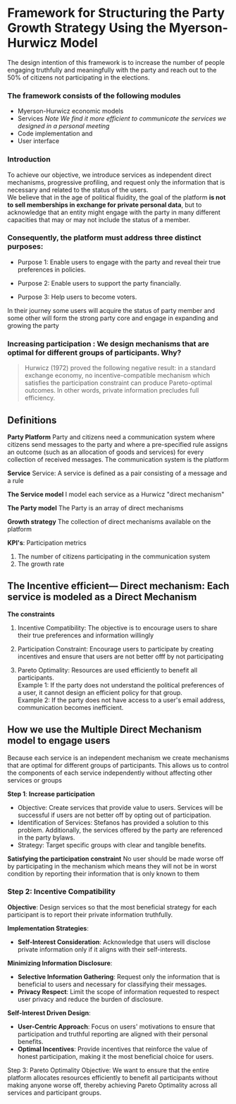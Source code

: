 # Framework for Structuring the Party Growth Strategy Using the Myerson-Hurwicz Model

The design intention of this framework is to increase the number of people engaging truthfully and meaningfully with the party and reach out to the 50% of citizens not participating in the elections. </br>
### The framework consists of the following modules
* Myerson-Hurwicz  economic models
* Services _Note
We find it more efficient to communicate the services we designed in a personal meeting_
* Code implementation and 
* User interface

### Introduction
To achieve our objective, we introduce services as independent direct mechanisms, progressive profiling, and request only the information that is necessary and related to the status of the users. </br>
We believe that in the age of political fluidity, the goal of the platform **is not to sell memberships in exchange for private personal data**, but to acknowledge that an entity might engage with the party in many different capacities that may or may not include the status of a member.  </br>
### Consequently, the platform must address three distinct purposes:

* Purpose 1: Enable users to engage with the party and reveal their true preferences in policies.

* Purpose 2: Enable users to support the party financially.

* Purpose 3: Help users to become voters.

In their journey some users will acquire the status of party member and some other will form the strong party core and engage in expanding and growing the party


### Increasing participation : We design mechanisms that are optimal for different groups of participants. Why?
> Hurwicz (1972) proved the following negative result: in a standard exchange economy, no incentive-compatible mechanism which satisfies the participation constraint can produce Pareto-optimal outcomes. In other words, private information precludes full efficiency.

## Definitions
**Party Platform**
Party and citizens need a communication system where citizens send messages to the party and where a pre-specified rule assigns an outcome (such as an allocation of goods and services) for every collection of received messages. The communication system is the platform

**Service**
Service: A service is defined as a pair consisting of a message and a rule 


**The Service model**
I model each service as a Hurwicz "direct mechanism"

**The Party model**
The Party is an array of direct mechanisms

**Growth strategy**
The collection of direct mechanisms available on the platform

**KPI's**: Participation metrics
1. The number of citizens participating in the communication system
2.  The growth rate

## The Incentive efficient— Direct mechanism: Each service is modeled as a Direct Mechanism
**The constraints**
1. Incentive Compatibility: The objective is to encourage users to share their true preferences and information willingly 
2. Participation Constraint: Encourage users to participate by creating incentives and ensure that users are not better offf by not participating

3. Pareto Optimality: Resources are used efficiently to benefit all participants.</br>
Example 1: If the party does not understand the political preferences of a user, it cannot design an efficient policy for that group.</br>
Example 2: If the party does not have access to a user's email address, communication becomes inefficient.</br>

## How we use the Multiple Direct Mechanism model to engage users
Because each service is an independent mechanism we create mechanisms that are optimal for different groups of participants. This allows us  to control the components of each service independently without affecting other services or groups


**Step 1**: **Increase participation**
* Objective: Create services that provide value to users. Services will be successful if users are not better off by opting out of participation.
* Identification of Services: Stefanos has provided a solution to this problem. Additionally, the services offered by the party are referenced in the party bylaws.
* Strategy: Target specific groups with clear and tangible benefits.

**Satisfying the participation constraint**
No user should be made worse off by participating in the mechanism which means they will not be in worst condition by reporting their information that is only known to them


### **Step 2: Incentive Compatibility**

**Objective**: Design services so that the most beneficial strategy for each participant is to report their private information truthfully.

**Implementation Strategies**:

   - **Self-Interest Consideration**: Acknowledge that users will disclose private information only if it aligns with their self-interests.

**Minimizing Information Disclosure**:
   - **Selective Information Gathering**: Request only the information that is beneficial to users and necessary for classifying their messages.
   - **Privacy Respect**: Limit the scope of information requested to respect user privacy and reduce the burden of disclosure.

**Self-Interest Driven Design**:
   - **User-Centric Approach**: Focus on users' motivations to ensure that participation and truthful reporting are aligned with their personal benefits.
   - **Optimal Incentives**: Provide incentives that reinforce the value of honest participation, making it the most beneficial choice for users.

Step 3: Pareto Optimality
Objective: We want to ensure that the entire platform allocates resources efficiently to benefit all participants without making anyone worse off, thereby achieving Pareto Optimality across all services and participant groups.


